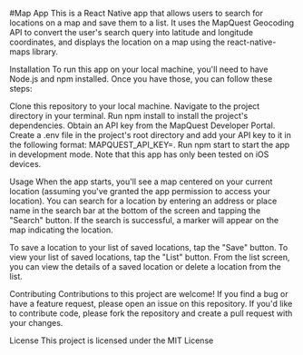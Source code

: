 #Map App
This is a React Native app that allows users to search for locations on a map and save them to a list. It uses the MapQuest Geocoding API to convert the user's search query into latitude and longitude coordinates, and displays the location on a map using the react-native-maps library.

Installation
To run this app on your local machine, you'll need to have Node.js and npm installed. Once you have those, you can follow these steps:

Clone this repository to your local machine.
Navigate to the project directory in your terminal.
Run npm install to install the project's dependencies.
Obtain an API key from the MapQuest Developer Portal.
Create a .env file in the project's root directory and add your API key to it in the following format: MAPQUEST_API_KEY=<your-api-key>.
Run npm start to start the app in development mode.
Note that this app has only been tested on iOS devices.

Usage
When the app starts, you'll see a map centered on your current location (assuming you've granted the app permission to access your location). You can search for a location by entering an address or place name in the search bar at the bottom of the screen and tapping the "Search" button. If the search is successful, a marker will appear on the map indicating the location.

To save a location to your list of saved locations, tap the "Save" button. To view your list of saved locations, tap the "List" button. From the list screen, you can view the details of a saved location or delete a location from the list.

Contributing
Contributions to this project are welcome! If you find a bug or have a feature request, please open an issue on this repository. If you'd like to contribute code, please fork the repository and create a pull request with your changes.

License
This project is licensed under the MIT License

